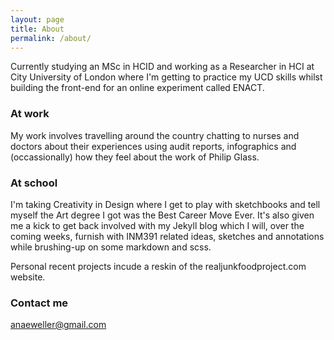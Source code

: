 ```yaml
---
layout: page
title: About
permalink: /about/
---
```


Currently studying an MSc in HCID and working as a Researcher in HCI at City University of London where I'm getting to practice my UCD skills whilst building the front-end for an online experiment called ENACT. 

### At work
My work involves travelling around the country chatting to nurses and doctors about their experiences using audit reports, infographics and (occassionally) how they feel about the work of Philip Glass. 

### At school
I'm taking Creativity in Design where I get to play with sketchbooks and tell myself the Art degree I got was the Best Career Move Ever. It's also given me a kick to get back involved with my Jekyll blog which I will, over the coming weeks, furnish with INM391 related ideas, sketches and annotations while brushing-up on some markdown and scss. 

Personal recent projects incude a reskin of the realjunkfoodproject.com website. 

### Contact me
[anaeweller@gmail.com](mailto:anaeweller@gmail.com)
